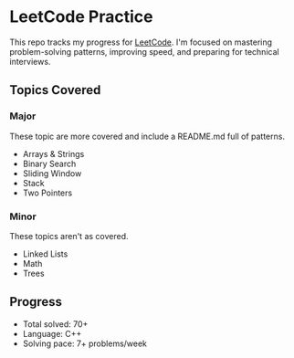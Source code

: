 # LeetCode Practice

This repo tracks my progress for [LeetCode](https://leetcode.com/u/apjv05/). I'm focused on mastering problem-solving patterns, improving speed, and preparing for technical interviews.

## Topics Covered

### Major
These topic are more covered and include a README.md full of patterns.
- Arrays & Strings
- Binary Search
- Sliding Window
- Stack
- Two Pointers

### Minor
These topics aren't as covered.
- Linked Lists
- Math
- Trees

## Progress

- Total solved: 70+
- Language: C++
- Solving pace: 7+ problems/week